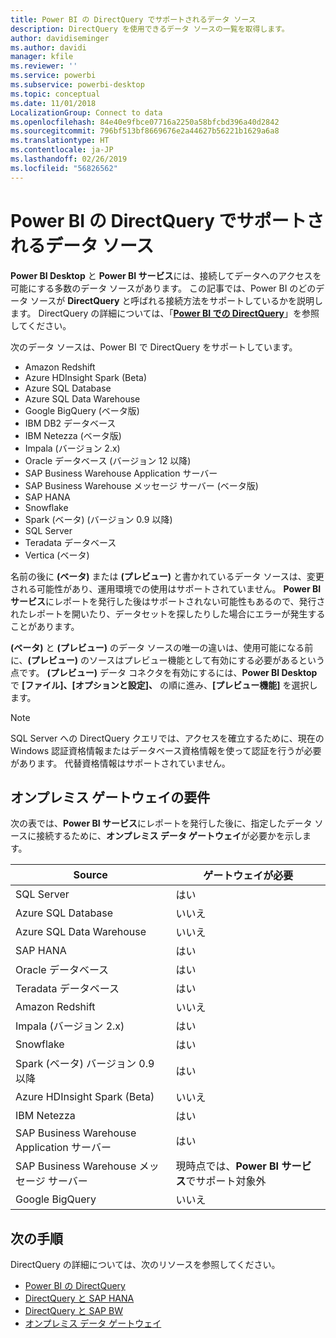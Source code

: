 ```yaml
---
title: Power BI の DirectQuery でサポートされるデータ ソース
description: DirectQuery を使用できるデータ ソースの一覧を取得します。
author: davidiseminger
ms.author: davidi
manager: kfile
ms.reviewer: ''
ms.service: powerbi
ms.subservice: powerbi-desktop
ms.topic: conceptual
ms.date: 11/01/2018
LocalizationGroup: Connect to data
ms.openlocfilehash: 84e40e9fbce07716a2250a58bfcbd396a40d2842
ms.sourcegitcommit: 796bf513bf8669676e2a44627b56221b1629a6a8
ms.translationtype: HT
ms.contentlocale: ja-JP
ms.lasthandoff: 02/26/2019
ms.locfileid: "56826562"
---
```

# <a name="data-sources-supported-by-directquery-in-power-bi"></a>Power BI の DirectQuery でサポートされるデータ ソース

**Power BI Desktop** と **Power BI サービス**には、接続してデータへのアクセスを可能にする多数のデータ ソースがあります。 この記事では、Power BI のどのデータ ソースが **DirectQuery** と呼ばれる接続方法をサポートしているかを説明します。 DirectQuery の詳細については、「[**Power BI での DirectQuery**](desktop-directquery-about.md)」を参照してください。

次のデータ ソースは、Power BI で DirectQuery をサポートしています。

* Amazon Redshift
* Azure HDInsight Spark (Beta)
* Azure SQL Database
* Azure SQL Data Warehouse
* Google BigQuery (ベータ版)
* IBM DB2 データベース
* IBM Netezza (ベータ版)
* Impala (バージョン 2.x)
* Oracle データベース (バージョン 12 以降)
* SAP Business Warehouse Application サーバー
* SAP Business Warehouse メッセージ サーバー (ベータ版)
* SAP HANA
* Snowflake
* Spark (ベータ) (バージョン 0.9 以降)
* SQL Server
* Teradata データベース
* Vertica (ベータ)

名前の後に **(ベータ)** または **(プレビュー)** と書かれているデータ ソースは、変更される可能性があり、運用環境での使用はサポートされていません。 **Power BI サービス**にレポートを発行した後はサポートされない可能性もあるので、発行されたレポートを開いたり、データセットを探したりした場合にエラーが発生することがあります。

**(ベータ)** と **(プレビュー)** のデータ ソースの唯一の違いは、使用可能になる前に、**(プレビュー)** のソースはプレビュー機能として有効にする必要があるという点です。 **(プレビュー)** データ コネクタを有効にするには、**Power BI Desktop** で **[ファイル]、[オプションと設定]、** の順に進み、**[プレビュー機能]** を選択します。

> [!NOTE]
> SQL Server への DirectQuery クエリでは、アクセスを確立するために、現在の Windows 認証資格情報またはデータベース資格情報を使って認証を行うが必要があります。 代替資格情報はサポートされていません。
>

## <a name="on-premises-gateway-requirements"></a>オンプレミス ゲートウェイの要件
次の表では、**Power BI サービス**にレポートを発行した後に、指定したデータ ソースに接続するために、**オンプレミス データ ゲートウェイ**が必要かを示します。

| Source | ゲートウェイが必要 |
| --- | --- |
| SQL Server |はい |
| Azure SQL Database |いいえ |
| Azure SQL Data Warehouse |いいえ |
| SAP HANA |はい |
| Oracle データベース |はい |
| Teradata データベース |はい |
| Amazon Redshift |いいえ |
| Impala (バージョン 2.x) |はい |
| Snowflake |はい |
| Spark (ベータ) バージョン 0.9 以降 |はい |
| Azure HDInsight Spark (Beta) |いいえ |
| IBM Netezza |はい |
| SAP Business Warehouse Application サーバー |はい |
| SAP Business Warehouse メッセージ サーバー |現時点では、**Power BI サービス**でサポート対象外 |
| Google BigQuery |いいえ |


## <a name="next-steps"></a>次の手順
DirectQuery の詳細については、次のリソースを参照してください。

* [Power BI の DirectQuery](desktop-directquery-about.md)
* [DirectQuery と SAP HANA](desktop-directquery-sap-hana.md)
* [DirectQuery と SAP BW](desktop-directquery-sap-bw.md)
* [オンプレミス データ ゲートウェイ](service-gateway-onprem.md)

